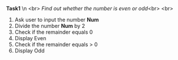 **Task1** \n
<br\>
*Find out whether the number is even or odd*<br\>
<br\>
1. Ask user to input the number **Num**
2. Divide the number **Num** by 2
3. Check if the remainder equals 0
4. Display Even
5. Check if the remainder equals > 0
6. Display Odd
